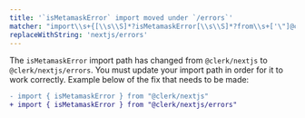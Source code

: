 ```yaml
---
title: '`isMetamaskError` import moved under `/errors`'
matcher: "import\\s+{[\\s\\S]*?isMetamaskError[\\s\\S]*?from\\s+['\"]@clerk\\/(nextjs)[\\s\\S]*?['\"]"
replaceWithString: 'nextjs/errors'
---
```


The `isMetamaskError` import path has changed from `@clerk/nextjs` to `@clerk/nextjs/errors`. You must update your import path in order for it to work correctly. Example below of the fix that needs to be made:

```diff
- import { isMetamaskError } from "@clerk/nextjs"
+ import { isMetamaskError } from "@clerk/nextjs/errors"
```
